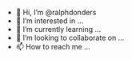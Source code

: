 - 👋 Hi, I’m @ralphdonders
- 👀 I’m interested in ...
- 🌱 I’m currently learning ...
- 💞️ I’m looking to collaborate on ...
- 📫 How to reach me ...

<!---
ralphdonders/ralphdonders is a ✨ special ✨ repository because its `README.md` (this file) appears on your GitHub profile.
You can click the Preview link to take a look at your changes.
--->
